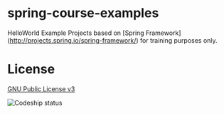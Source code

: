 spring-course-examples
======================

HelloWorld Example Projects based on [Spring Framework] (http://projects.spring.io/spring-framework/) for training purposes only.

License
=======
[GNU Public License v3](http://www.gnu.org/licenses/gpl-3.0.txt)


![Codeship status](https://www.codeship.io/projects/4b569f40-3661-0131-a8a3-428a213de519/status "Codeship status")

